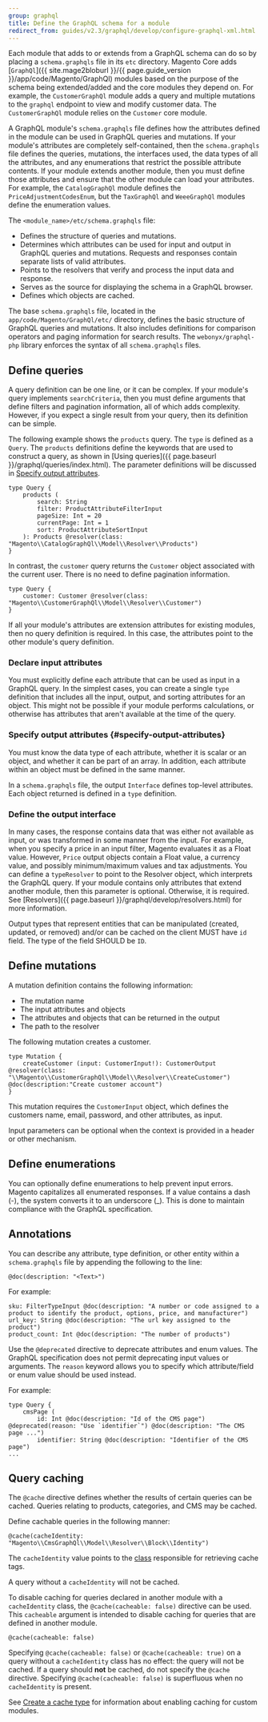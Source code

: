 ```yaml
---
group: graphql
title: Define the GraphQL schema for a module
redirect_from: guides/v2.3/graphql/develop/configure-graphql-xml.html
---
```


Each module that adds to or extends from a GraphQL schema can do so by placing a `schema.graphqls` file in its `etc` directory. Magento Core adds [`GraphQl`]({{ site.mage2bloburl }}/{{ page.guide_version }}/app/code/Magento/GraphQl) modules based on the purpose of the schema being extended/added and the core modules they depend on. For example, the `CustomerGraphQl` module adds a query and multiple mutations to the `graphql` endpoint to view and modify customer data. The `CustomerGraphQl` module relies on the `Customer` core module.

A GraphQL module's `schema.graphqls` file defines how the attributes defined in the module can be used in GraphQL queries and mutations. If your module's attributes are completely self-contained, then the `schema.graphqls` file defines the queries, mutations, the interfaces used, the data types of all the attributes, and any enumerations that restrict the possible attribute contents. If your module extends another module, then you must define those attributes and ensure that the other module can load your attributes. For example, the `CatalogGraphQl` module defines the `PriceAdjustmentCodesEnum`, but the `TaxGraphQl` and `WeeeGraphQl` modules define the enumeration values.

The `<module_name>/etc/schema.graphqls` file:

*  Defines the structure of queries and mutations.
*  Determines which attributes can be used for input and output in GraphQL queries and mutations. Requests and responses contain separate lists of valid attributes.
*  Points to the resolvers that verify and process the input data and response.
*  Serves as the source for displaying the schema in a GraphQL browser.
*  Defines which objects are cached.

The base `schema.graphqls` file, located in the `app/code/Magento/GraphQl/etc/` directory, defines the basic structure of GraphQL queries and mutations. It also includes definitions for comparison operators and paging information for search results. The `webonyx/graphql-php` library enforces the syntax of all `schema.graphqls` files.

## Define queries

A query definition can be one line, or it can be complex. If your module's query implements `searchCriteria`, then you must define arguments that define filters and pagination information, all of which adds complexity. However, if you expect a single result from your query, then its definition can be simple.

The following example shows the `products` query. The `type` is defined as a `Query`. The `products` definitions define the keywords that are used to construct a query, as shown in [Using queries]({{ page.baseurl }}/graphql/queries/index.html). The parameter definitions will be discussed in [Specify output attributes](#specify-output-attributes).

```text
type Query {
    products (
        search: String
        filter: ProductAttributeFilterInput
        pageSize: Int = 20
        currentPage: Int = 1
        sort: ProductAttributeSortInput
    ): Products @resolver(class: "Magento\\CatalogGraphQl\\Model\\Resolver\\Products")
}
```

In contrast, the `customer` query returns the `Customer` object associated with the current user. There is no need to define pagination information.

```text
type Query {
    customer: Customer @resolver(class: "Magento\\CustomerGraphQl\\Model\\Resolver\\Customer")
}
```

If all your module's attributes are extension attributes for existing modules, then no query definition is required. In this case, the attributes point to the other module's query definition.

### Declare input attributes

You must explicitly define each attribute that can be used as input in a GraphQL query. In the simplest cases, you can create a single `type` definition that includes all the input, output, and sorting attributes for an object. This might not be possible if your module performs calculations, or otherwise has attributes that aren't available at the time of the query.

### Specify output attributes {#specify-output-attributes}

You must know the data type of each attribute, whether it is scalar or an object, and whether it can be part of an array. In addition, each attribute within an object must be defined in the same manner.

In a `schema.graphqls` file, the output `Interface` defines top-level attributes. Each object returned is defined in a `type` definition.

### Define the output interface

In many cases, the response contains data that was either not available as input, or was transformed in some manner from the input. For example, when you specify a price in an input filter, Magento evaluates it as a Float value. However, `Price` output objects contain a Float value, a currency value, and possibly minimum/maximum values and tax adjustments. You can define a `typeResolver` to point to the Resolver object, which interprets the GraphQL query. If your module contains only attributes that extend another module, then this parameter is optional. Otherwise, it is required. See [Resolvers]({{ page.baseurl }}/graphql/develop/resolvers.html) for more information.

Output types that represent entities that can be manipulated (created, updated, or removed) and/or can be cached on the client MUST have `id` field. The type of the field SHOULD be `ID`.

## Define mutations

A mutation definition contains the following information:

*  The mutation name
*  The input attributes and objects
*  The attributes and objects that can be returned in the output
*  The path to the resolver

The following mutation creates a customer.

``` text
type Mutation {
    createCustomer (input: CustomerInput!): CustomerOutput @resolver(class: "\\Magento\\CustomerGraphQl\\Model\\Resolver\\CreateCustomer") @doc(description:"Create customer account")
}
```

This mutation requires the `CustomerInput` object, which defines the customers name, email, password, and other attributes, as input.

Input parameters can be optional when the context is provided in a header or other mechanism.

## Define enumerations

You can optionally define enumerations to help prevent input errors. Magento capitalizes all enumerated responses. If a value contains a dash (-), the system converts it to an underscore (_). This is done to maintain compliance with the GraphQL specification.

## Annotations

You can describe any attribute, type definition, or other entity within a `schema.graphqls` file by appending the following to the line:

`@doc(description: "<Text>")`

For example:

```text
sku: FilterTypeInput @doc(description: "A number or code assigned to a product to identify the product, options, price, and manufacturer")
url_key: String @doc(description: "The url key assigned to the product")
product_count: Int @doc(description: "The number of products")
```

Use the `@deprecated` directive to deprecate attributes and enum values. The GraphQL specification does not permit deprecating input values or arguments. The `reason` keyword allows you to specify which attribute/field or enum value should be used instead.

For example:

```text
type Query {
    cmsPage (
        id: Int @doc(description: "Id of the CMS page") @deprecated(reason: "Use `identifier`") @doc(description: "The CMS page ...")
        identifier: String @doc(description: "Identifier of the CMS page")
...
```

## Query caching

The `@cache` directive defines whether the results of certain queries can be cached. Queries relating to products, categories, and CMS may be cached.

Define cachable queries in the following manner:

```text
@cache(cacheIdentity: "Magento\\CmsGraphQl\\Model\\Resolver\\Block\\Identity")
```

The `cacheIdentity` value points to the [class]({{page.baseurl}}/graphql/develop/identity-class.html) responsible for retrieving cache tags.

A query without a `cacheIdentity` will not be cached.

To disable caching for queries declared in another module with a `cacheIdentity` class, the `@cache(cacheable: false)` directive can be used.
This `cacheable` argument is intended to disable caching for queries that are defined in another module.

`@cache(cacheable: false)`

Specifying `@cache(cacheable: false)` or `@cache(cacheable: true)` on a query without a `cacheIdentity` class has no effect: the query will not be cached.
If a query should **not** be cached, do not specify the `@cache` directive. Specifying `@cache(cacheable: false)`  is superfluous when no `cacheIdentity` is present.

See [Create a cache type]({{page.baseurl}}/extension-dev-guide/cache/partial-caching/create-cache-type.html) for information about enabling caching for custom modules.

